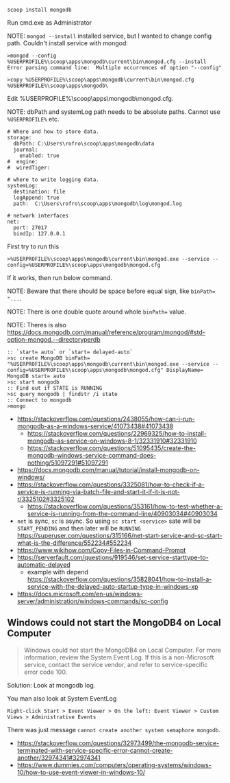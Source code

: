 `scoop install mongodb`

Run cmd.exe as Administrator

NOTE: `mongod --install` installed service, but I wanted to change config path. Couldn't install service with mongod:

```
>mongod --config %USERPROFILE%\scoop\apps\mongodb\current\bin\mongod.cfg --install
Error parsing command line:  Multiple occurrences of option "--config"
```

```
>copy %USERPROFILE%\scoop\apps\mongodb\current\bin\mongod.cfg %USERPROFILE%\scoop\apps\mongodb\
```

Edit %USERPROFILE%\scoop\apps\mongodb\mongod.cfg.

NOTE: dbPath and systemLog path needs to be absolute paths. Cannot use `%USERPROFILE%` etc.

```
# Where and how to store data.
storage:
  dbPath: C:\Users\rofro\scoop\apps\mongodb\data
  journal:
    enabled: true
#  engine:
#  wiredTiger:

# where to write logging data.
systemLog:
  destination: file
  logAppend: true
  path:  C:\Users\rofro\scoop\apps\mongodb\log\mongod.log

# network interfaces
net:
  port: 27017
  bindIp: 127.0.0.1
```

First try to run this

```
>%USERPROFILE%\scoop\apps\mongodb\current\bin\mongod.exe --service --config=%USERPROFILE%\scoop\apps\mongodb\mongod.cfg
```

If it works, then run below command.

NOTE: Beware that there should be space before equal sign, like `binPath= "...`.

NOTE: There is one double quote around whole `binPath=` value.

NOTE: Theres is also https://docs.mongodb.com/manual/reference/program/mongod/#std-option-mongod.--directoryperdb

```
:: `start= auto` or `start= delayed-auto`
>sc create MongoDB binPath= "%USERPROFILE%\scoop\apps\mongodb\current\bin\mongod.exe --service --config=%USERPROFILE%\scoop\apps\mongodb\mongod.cfg" DisplayName= MongoDB start= auto
>sc start mongodb
:: Find out if STATE is RUNNING
>sc query mongodb | findstr /i state
:: Connect to mongodb
>mongo
```

- https://stackoverflow.com/questions/2438055/how-can-i-run-mongodb-as-a-windows-service/41073438#41073438
  - https://stackoverflow.com/questions/22969325/how-to-install-mongodb-as-service-on-windows-8-1/32331910#32331910
  - https://stackoverflow.com/questions/51095435/create-the-mongodb-windows-service-command-does-nothing/51097291#51097291
- https://docs.mongodb.com/manual/tutorial/install-mongodb-on-windows/
- https://stackoverflow.com/questions/3325081/how-to-check-if-a-service-is-running-via-batch-file-and-start-it-if-it-is-not-r/3325102#3325102
  - https://stackoverflow.com/questions/353161/how-to-test-whether-a-service-is-running-from-the-command-line/40903034#40903034
- `net` is sync, `sc` is async. So using `sc start <service>` sate will be `START_PENDING` and then later will be `RUNNING` https://superuser.com/questions/315166/net-start-service-and-sc-start-what-is-the-difference/552234#552234
- https://www.wikihow.com/Copy-Files-in-Command-Prompt
- https://serverfault.com/questions/919546/set-service-starttype-to-automatic-delayed
  - example with depend https://stackoverflow.com/questions/35828041/how-to-install-a-service-with-the-delayed-auto-startup-type-in-windows-xp
- https://docs.microsoft.com/en-us/windows-server/administration/windows-commands/sc-config

## Windows could not start the MongoDB4 on Local Computer

> Windows could not start the MongoDB4 on Local Computer. For more information, review the System Event Log. If this is a non-Microsoft service, contact the service vendor, and refer to service-specific error code 100.

Solution: Look at mongodb log.

You man also look at System EventLog

`Right-click Start > Event Viewer > On the left: Event Viewer > Custom Views > Administrative Events`

There was just message `cannot create another system semaphore mongodb`.

- https://stackoverflow.com/questions/32973499/the-mongodb-service-terminated-with-service-specific-error-cannot-create-another/32974341#32974341
- https://www.dummies.com/computers/operating-systems/windows-10/how-to-use-event-viewer-in-windows-10/
